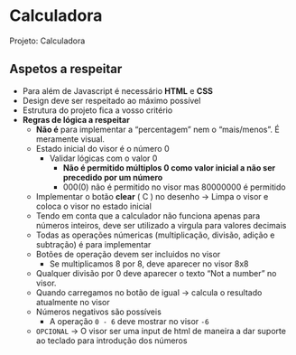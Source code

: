 # Calculadora
Projeto: Calculadora

## Aspetos a respeitar

- Para além de Javascript é necessário **HTML** e **CSS**
- Design deve ser respeitado ao máximo possível
- Estrutura do projeto fica a vosso critério
- **Regras de lógica a respeitar**
    - **Não é** para implementar a “percentagem” nem o “mais/menos”. É meramente visual.
    - Estado inicial do visor é o número 0
        - Validar lógicas com o valor 0
            - **Não é permitido múltiplos 0 como valor inicial a não ser precedido por um número**
            - 000(0) não é permitido no visor mas 80000000 é permitido
    - Implementar o botão **clear** ( C ) no desenho → Limpa o visor e coloca o visor no estado inicial
    - Tendo em conta que a calculador não funciona apenas para números inteiros, deve ser utilizado a virgula para valores decimais
    - Todas as operações númericas (multiplicação, divisão, adição e subtração) é para implementar
    - Botões de operação devem ser incluidos no visor
        - Se multiplicamos 8 por 8, deve aparecer no visor 8x8
    - Qualquer divisão por 0 deve aparecer o texto “Not a number” no visor.  
    - Quando carregamos no botão de igual → calcula o resultado atualmente no visor
    - Números negativos são possíveis
        - A operação `0 - 6` deve mostrar no visor `-6`
    - `OPCIONAL` → O visor ser uma input de html de maneira a dar suporte ao teclado para introdução dos números
